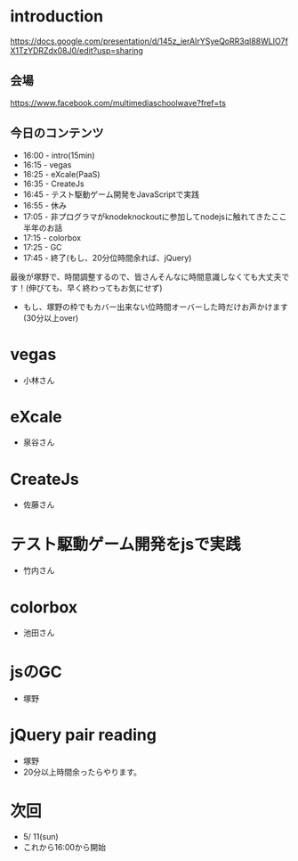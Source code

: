 # introduction

https://docs.google.com/presentation/d/145z_ierAIrYSyeQoRR3ql88WLIO7fX1TzYDRZdx08J0/edit?usp=sharing

## 会場

https://www.facebook.com/multimediaschoolwave?fref=ts

## 今日のコンテンツ

- 16:00 - intro(15min)
- 16:15 - vegas
- 16:25 - eXcale(PaaS)
- 16:35 - CreateJs
- 16:45 - テスト駆動ゲーム開発をJavaScriptで実践
- 16:55 - 休み
- 17:05 - 非プログラマがknodeknockoutに参加してnodejsに触れてきたここ半年のお話
- 17:15 - colorbox
- 17:25 - GC
- 17:45 - 終了(もし、20分位時間余れば、jQuery)

最後が塚野で、時間調整するので、皆さんそんなに時間意識しなくても大丈夫です！(伸びても、早く終わってもお気にせず)

- もし、塚野の枠でもカバー出来ない位時間オーバーした時だけお声かけます(30分以上over)

# vegas

- 小林さん

# eXcale

- 泉谷さん

# CreateJs

- 佐藤さん

# テスト駆動ゲーム開発をjsで実践

- 竹内さん

# colorbox

- 池田さん

# jsのGC

- 塚野

# jQuery pair reading

- 塚野
- 20分以上時間余ったらやります。

# 次回

- 5/ 11(sun)
- これから16:00から開始

